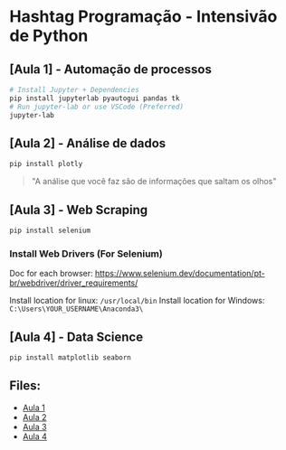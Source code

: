 # Hashtag Programação - Intensivão de Python

## [Aula 1] - Automação de processos

```sh
# Install Jupyter + Dependencies
pip install jupyterlab pyautogui pandas tk
# Run jupyter-lab or use VSCode (Preferred)
jupyter-lab
```

## [Aula 2] - Análise de dados

```sh
pip install plotly
```

> "A análise que você faz são de informações que saltam os olhos"

## [Aula 3] - Web Scraping

```sh
pip install selenium
```

### Install Web Drivers (For Selenium)

Doc for each browser: https://www.selenium.dev/documentation/pt-br/webdriver/driver_requirements/

Install location for linux: `/usr/local/bin`
Install location for Windows: `C:\Users\YOUR_USERNAME\Anaconda3\`

## [Aula 4] - Data Science

```sh
pip install matplotlib seaborn
```

## Files:

- [Aula 1](Aula_1.ipynb)
- [Aula 2](Aula_2.ipynb)
- [Aula 3](Aula_3.ipynb)
- [Aula 4](Aula_4.ipynb)
